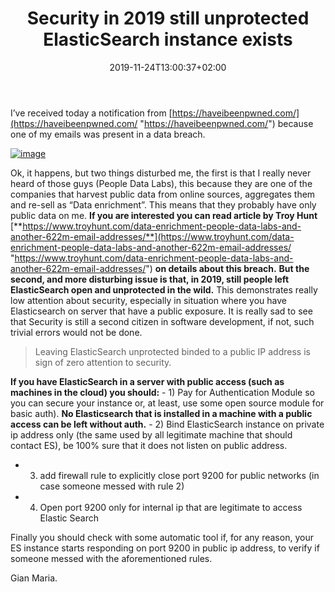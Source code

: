 ﻿---
title: "Security in 2019 still unprotected ElasticSearch instance exists"
description: ""
date: 2019-11-24T13:00:37+02:00
draft: false
tags: [Security]
categories: [security]
---
I’ve received today a notification from [https://haveibeenpwned.com/](https://haveibeenpwned.com/ "https://haveibeenpwned.com/") because one of my emails was present in a data breach.

[![image](http://www.codewrecks.com/blog/wp-content/uploads/2019/11/image_thumb-23.png "image")](http://www.codewrecks.com/blog/wp-content/uploads/2019/11/image-23.png)

Ok, it happens, but two things disturbed me, the first is that I really never heard of those guys (People Data Labs), this because they are one of the companies that harvest public data from online sources, aggregates them and re-sell as “Data enrichment”. This means that they probably have only public data on me.  **If you are interested you can read article by Troy Hunt** [**https://www.troyhunt.com/data-enrichment-people-data-labs-and-another-622m-email-addresses/**](https://www.troyhunt.com/data-enrichment-people-data-labs-and-another-622m-email-addresses/ "https://www.troyhunt.com/data-enrichment-people-data-labs-and-another-622m-email-addresses/") **on details about this breach.**  **But the second, and more disturbing issue is that, in 2019, still people left ElasticSearch open and unprotected in the wild.** This demonstrates really low attention about security, especially in situation where you have Elasticsearch on server that have a public exposure. It is really sad to see that Security is still a second citizen in software development, if not, such trivial errors would not be done.

> Leaving ElasticSearch unprotected binded to a public IP address is sign of zero attention to security.

 **If you have ElasticSearch in a server with public access (such as machines in the cloud) you should:** - 1) Pay for Authentication Module so you can secure your instance or, at least, use some open source module for basic auth).  **No Elasticsearch that is installed in a machine with a public access can be left without auth.** - 2) Bind ElasticSearch instance on private ip address only (the same used by all legitimate machine that should contact ES), be 100% sure that it does not listen on public address.
- 3) add firewall rule to explicitly close port 9200 for public networks (in case someone messed with rule 2)
- 4) Open port 9200 only for internal ip that are legitimate to access Elastic Search

Finally you should check with some automatic tool if, for any reason, your ES instance starts responding on port 9200 in public ip address, to verify if someone messed with the aforementioned rules.

Gian Maria.
